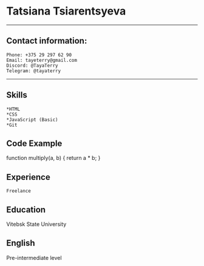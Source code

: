 # Tatsiana Tsiarentsyeva
__________________________________________________________________________________________________________________________________
## Contact information:
    Phone: +375 29 297 62 90
    Email: tayeterry@gmail.com
    Discord: @TayaTerry
    Telegram: @tayaterry
_________________________________________________________________________________________________________________________________

## Skills
    *HTML
    *CSS
    *JavaScript (Basic)
    *Git

## Code Example
function multiply(a, b) {
  return a * b;
}
## Experience
    Freelance
## Education
Vitebsk State University
## English
Pre-intermediate level    
    